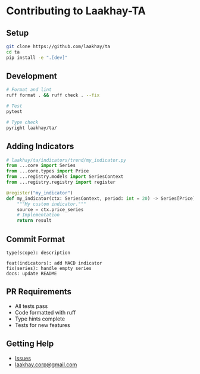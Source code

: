 # Contributing to Laakhay-TA

## Setup
```bash
git clone https://github.com/laakhay/ta
cd ta
pip install -e ".[dev]"
```

## Development
```bash
# Format and lint
ruff format . && ruff check . --fix

# Test
pytest

# Type check
pyright laakhay/ta/
```

## Adding Indicators
```python
# laakhay/ta/indicators/trend/my_indicator.py
from ...core import Series
from ...core.types import Price
from ...registry.models import SeriesContext
from ...registry.registry import register

@register("my_indicator")
def my_indicator(ctx: SeriesContext, period: int = 20) -> Series[Price]:
    """My custom indicator."""
    source = ctx.price_series
    # Implementation
    return result
```

## Commit Format
```
type(scope): description

feat(indicators): add MACD indicator
fix(series): handle empty series
docs: update README
```

## PR Requirements
- All tests pass
- Code formatted with ruff
- Type hints complete
- Tests for new features

## Getting Help
- [Issues](https://github.com/laakhay/ta/issues)
- laakhay.corp@gmail.com
